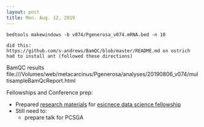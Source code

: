 ```yaml
---
layout: post
title: Mon. Aug. 12, 2019 
---
```




	bedtools makewindows -b v074/Pgenerosa_v074.mRNA.bed -n 10
	
	did this:
	https://github.com/s-andrews/BamQC/blob/master/README.md on ostrich
	had to install ant (followed these directions)
	
	
BamQC results 
file:///Volumes/web/metacarcinus/Pgenerosa/analyses/20190806_v074/multisampleBamQcReport.html


Fellowships and Conference prep:
- Prepared [research materials]() for [esicnece data science fellowship]()
- Still need to:
	- prepare talk for PCSGA	



